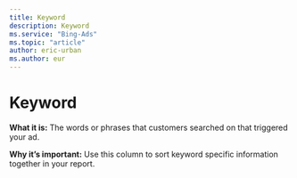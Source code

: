 ```yaml
---
title: Keyword
description: Keyword
ms.service: "Bing-Ads"
ms.topic: "article"
author: eric-urban
ms.author: eur
---
```


# Keyword

**What it is:**     The words or phrases that customers searched on that triggered your ad.

**Why it’s important:**     Use this column to sort keyword specific information together in your report.


